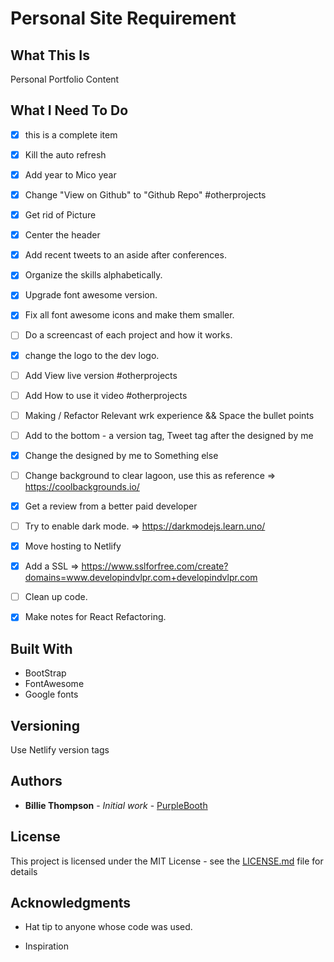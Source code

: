 # Personal Site Requirement

## What This Is
Personal Portfolio Content

## What I Need To Do
- [x] this is a complete item
- [x] Kill the auto refresh
- [x] Add year to Mico year
- [x] Change "View on Github" to "Github Repo" #otherprojects
- [x] Get rid of Picture
- [x] Center the header 
- [x] Add recent tweets to an aside after conferences.
- [x] Organize the skills alphabetically. 
- [x] Upgrade font awesome version.
- [x] Fix all font awesome icons and make them smaller.  
- [ ] Do a screencast of each project and how it works.
- [x] change the logo to the dev logo.
- [ ] Add View live version #otherprojects
- [ ] Add How to use it video #otherprojects
- [ ] Making / Refactor Relevant wrk experience && Space the bullet points

- [ ] Add to the bottom - a version tag, Tweet tag after the designed by me
- [x] Change the designed by me to Something else
- [ ] Change background to clear lagoon, use this as reference => https://coolbackgrounds.io/
- [x] Get a review from a better paid developer
- [ ] Try to enable dark mode. => https://darkmodejs.learn.uno/
- [x] Move hosting to Netlify
- [x] Add a SSL => https://www.sslforfree.com/create?domains=www.developindvlpr.com+developindvlpr.com
- [ ] Clean up code.
- [x] Make notes for React Refactoring.



## Built With
- BootStrap
- FontAwesome
- Google fonts

## Versioning
Use Netlify version tags

## Authors
* **Billie Thompson** - *Initial work* - [PurpleBooth](https://github.com/PurpleBooth)

## License

This project is licensed under the MIT License - see the [LICENSE.md](LICENSE.md) file for details

## Acknowledgments

* Hat tip to anyone whose code was used.

* Inspiration

